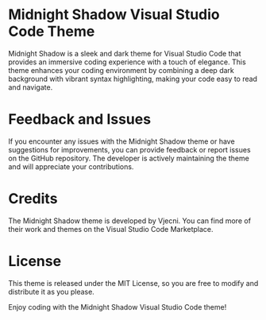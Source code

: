 
# Midnight Shadow Visual Studio Code Theme
Midnight Shadow is a sleek and dark theme for Visual Studio Code that provides an immersive coding experience with a touch of elegance.
This theme enhances your coding environment by combining a deep dark background with vibrant syntax highlighting, making your code easy to read and navigate.

# Feedback and Issues
If you encounter any issues with the Midnight Shadow theme or have suggestions for improvements, you can provide feedback or report issues on the GitHub repository. The developer is actively maintaining the theme and will appreciate your contributions.

# Credits
The Midnight Shadow theme is developed by Vjecni. You can find more of their work and themes on the Visual Studio Code Marketplace.

# License
This theme is released under the MIT License, so you are free to modify and distribute it as you please.

Enjoy coding with the Midnight Shadow Visual Studio Code theme!
